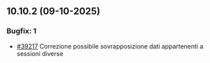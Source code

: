 ## 10.10.2 (09-10-2025)

### Bugfix: 1
- [#39217](https://parermine.regione.emilia-romagna.it/issues/39217) Correzione possibile sovrapposizione dati appartenenti a sessioni diverse
